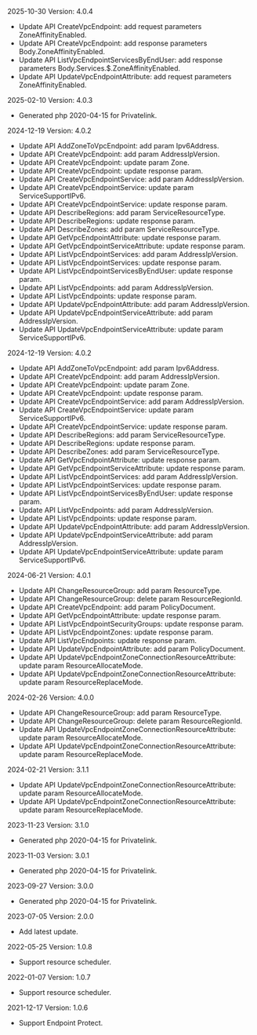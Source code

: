 2025-10-30 Version: 4.0.4
- Update API CreateVpcEndpoint: add request parameters ZoneAffinityEnabled.
- Update API CreateVpcEndpoint: add response parameters Body.ZoneAffinityEnabled.
- Update API ListVpcEndpointServicesByEndUser: add response parameters Body.Services.$.ZoneAffinityEnabled.
- Update API UpdateVpcEndpointAttribute: add request parameters ZoneAffinityEnabled.


2025-02-10 Version: 4.0.3
- Generated php 2020-04-15 for Privatelink.

2024-12-19 Version: 4.0.2
- Update API AddZoneToVpcEndpoint: add param Ipv6Address.
- Update API CreateVpcEndpoint: add param AddressIpVersion.
- Update API CreateVpcEndpoint: update param Zone.
- Update API CreateVpcEndpoint: update response param.
- Update API CreateVpcEndpointService: add param AddressIpVersion.
- Update API CreateVpcEndpointService: update param ServiceSupportIPv6.
- Update API CreateVpcEndpointService: update response param.
- Update API DescribeRegions: add param ServiceResourceType.
- Update API DescribeRegions: update response param.
- Update API DescribeZones: add param ServiceResourceType.
- Update API GetVpcEndpointAttribute: update response param.
- Update API GetVpcEndpointServiceAttribute: update response param.
- Update API ListVpcEndpointServices: add param AddressIpVersion.
- Update API ListVpcEndpointServices: update response param.
- Update API ListVpcEndpointServicesByEndUser: update response param.
- Update API ListVpcEndpoints: add param AddressIpVersion.
- Update API ListVpcEndpoints: update response param.
- Update API UpdateVpcEndpointAttribute: add param AddressIpVersion.
- Update API UpdateVpcEndpointServiceAttribute: add param AddressIpVersion.
- Update API UpdateVpcEndpointServiceAttribute: update param ServiceSupportIPv6.


2024-12-19 Version: 4.0.2
- Update API AddZoneToVpcEndpoint: add param Ipv6Address.
- Update API CreateVpcEndpoint: add param AddressIpVersion.
- Update API CreateVpcEndpoint: update param Zone.
- Update API CreateVpcEndpoint: update response param.
- Update API CreateVpcEndpointService: add param AddressIpVersion.
- Update API CreateVpcEndpointService: update param ServiceSupportIPv6.
- Update API CreateVpcEndpointService: update response param.
- Update API DescribeRegions: add param ServiceResourceType.
- Update API DescribeRegions: update response param.
- Update API DescribeZones: add param ServiceResourceType.
- Update API GetVpcEndpointAttribute: update response param.
- Update API GetVpcEndpointServiceAttribute: update response param.
- Update API ListVpcEndpointServices: add param AddressIpVersion.
- Update API ListVpcEndpointServices: update response param.
- Update API ListVpcEndpointServicesByEndUser: update response param.
- Update API ListVpcEndpoints: add param AddressIpVersion.
- Update API ListVpcEndpoints: update response param.
- Update API UpdateVpcEndpointAttribute: add param AddressIpVersion.
- Update API UpdateVpcEndpointServiceAttribute: add param AddressIpVersion.
- Update API UpdateVpcEndpointServiceAttribute: update param ServiceSupportIPv6.


2024-06-21 Version: 4.0.1
- Update API ChangeResourceGroup: add param ResourceType.
- Update API ChangeResourceGroup: delete param ResourceRegionId.
- Update API CreateVpcEndpoint: add param PolicyDocument.
- Update API GetVpcEndpointAttribute: update response param.
- Update API ListVpcEndpointSecurityGroups: update response param.
- Update API ListVpcEndpointZones: update response param.
- Update API ListVpcEndpoints: update response param.
- Update API UpdateVpcEndpointAttribute: add param PolicyDocument.
- Update API UpdateVpcEndpointZoneConnectionResourceAttribute: update param ResourceAllocateMode.
- Update API UpdateVpcEndpointZoneConnectionResourceAttribute: update param ResourceReplaceMode.


2024-02-26 Version: 4.0.0
- Update API ChangeResourceGroup: add param ResourceType.
- Update API ChangeResourceGroup: delete param ResourceRegionId.
- Update API UpdateVpcEndpointZoneConnectionResourceAttribute: update param ResourceAllocateMode.
- Update API UpdateVpcEndpointZoneConnectionResourceAttribute: update param ResourceReplaceMode.


2024-02-21 Version: 3.1.1
- Update API UpdateVpcEndpointZoneConnectionResourceAttribute: update param ResourceAllocateMode.
- Update API UpdateVpcEndpointZoneConnectionResourceAttribute: update param ResourceReplaceMode.


2023-11-23 Version: 3.1.0
- Generated php 2020-04-15 for Privatelink.

2023-11-03 Version: 3.0.1
- Generated php 2020-04-15 for Privatelink.

2023-09-27 Version: 3.0.0
- Generated php 2020-04-15 for Privatelink.

2023-07-05 Version: 2.0.0
- Add latest update.

2022-05-25 Version: 1.0.8
- Support resource scheduler.

2022-01-07 Version: 1.0.7
- Support resource scheduler.

2021-12-17 Version: 1.0.6
- Support Endpoint Protect.

